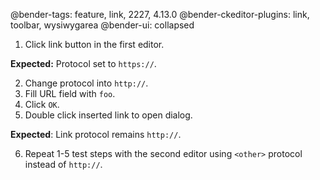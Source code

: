 @bender-tags: feature, link, 2227, 4.13.0
@bender-ckeditor-plugins: link, toolbar, wysiwygarea
@bender-ui: collapsed

1. Click link button in the first editor.

**Expected:** Protocol set to `https://`.

2. Change protocol into `http://`.
3. Fill URL field with `foo`.
4. Click `OK`.
5. Double click inserted link to open dialog.

**Expected**: Link protocol remains `http://`.

6. Repeat 1-5 test steps with the second editor using `<other>` protocol instead of `http://`.
